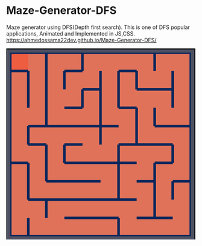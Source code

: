 # Maze-Generator-DFS
 Maze generator using DFS(Depth first search).
This is one of DFS popular applications, Animated and Implemented in JS,CSS.<br>
https://ahmedossama22dev.github.io/Maze-Generator-DFS/

![alt text](ss.png)
